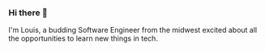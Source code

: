 ### Hi there 👋

I'm Louis, a budding Software Engineer from the midwest excited about all the opportunities to learn new things in tech.

<!-- - 🔭 I’m currently working on ... **[Boltleg](https://github.com/LouisSavoie/boltleg)**, a [Puppet Bolt](https://github.com/puppetlabs/bolt) clone. This is a learning exercise for me in many Ruby-based technologies.
- 🌱 I’m currently learning ... Ruby stuff! The language itself as well as Gems, Rake, Rubocop, Rspec, and how to use these tools with GitHub Actions. -->

<!--
**LouisSavoie/LouisSavoie** is a ✨ _special_ ✨ repository because its `README.md` (this file) appears on your GitHub profile.

Here are some ideas to get you started:

- 🔭 I’m currently working on ...
- 🌱 I’m currently learning ...
- 👯 I’m looking to collaborate on ...
- 🤔 I’m looking for help with ...
- 💬 Ask me about ...
- 📫 How to reach me: ...
- 😄 Pronouns: ...
- ⚡ Fun fact: ...
-->
